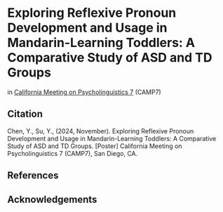 # Exploring Reflexive Pronoun Development and Usage in Mandarin-Learning Toddlers: A Comparative Study of ASD and TD Groups
in [California Meeting on Psycholinguistics 7]([https://blogs.ncl.ac.uk/cls2024/](https://camp7.ucsd.edu/home)) (CAMP7)

## Citation 
Chen, Y., Su, Y., (2024, November). Exploring Reflexive Pronoun Development and Usage in Mandarin-Learning Toddlers: A Comparative Study of ASD and TD Groups. [Poster] California Meeting on Psycholinguistics 7 (CAMP7), San Diego, CA.
## References

## Acknowledgements
